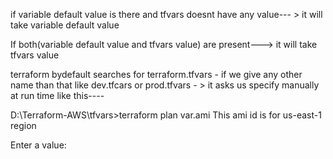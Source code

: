 if variable default value is there and tfvars doesnt have any value--- > it will take variable default value 

If both(variable default value and tfvars value) are present---> it will take tfvars value

terraform bydefault searches for terraform.tfvars - if we give any other name than that like dev.tfcars or prod.tfvars - > it asks us specify manually at run time like this----

D:\Terraform-AWS\tfvars>terraform plan
var.ami
  This ami id is for us-east-1 region

  Enter a value:

  